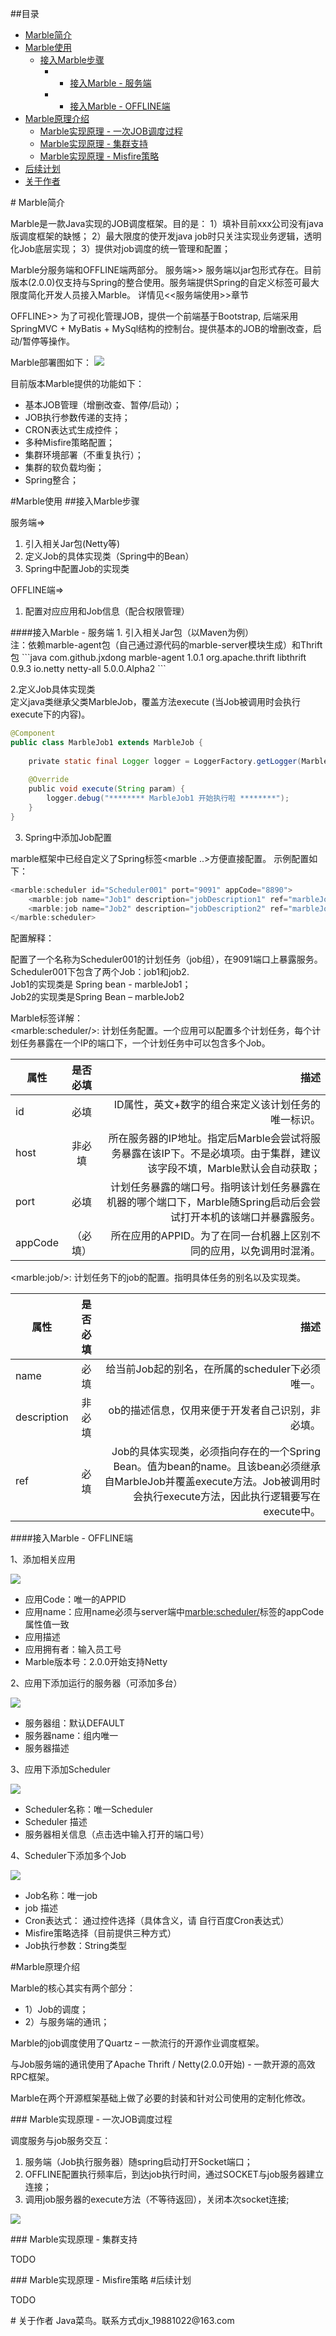 ##<a name="index"/>目录
* [Marble简介](#introduction)
* [Marble使用](#uasge)
    * [接入Marble步骤](#usage_access)
        - * [接入Marble - 服务端](#usage_access_server_side)
        - * [接入Marble - OFFLINE端](#usage_access_offline_side)
* [Marble原理介绍](#principle) 
    * [Marble实现原理 - 一次JOB调度过程](#principle_job_dispatch) 
    * [Marble实现原理 - 集群支持](#principle_cluster_impl)
    * [Marble实现原理 - Misfire策略](#principle_misfire_impl)
* [后续计划](#development_plan)
* [关于作者](#author_about)
   

#<a name="introduction"/> Marble简介

Marble是一款Java实现的JOB调度框架。目的是：
1）填补目前xxx公司没有java版调度框架的缺憾；
2）最大限度的使开发java job时只关注实现业务逻辑，透明化Job底层实现；
3）提供对job调度的统一管理和配置；

Marble分服务端和OFFLINE端两部分。
服务端>>
    服务端以jar包形式存在。目前版本(2.0.0)仅支持与Spring的整合使用。服务端提供Spring的自定义标签可最大限度简化开发人员接入Marble。
详情见<<服务端使用>>章节

OFFLINE>>
	为了可视化管理JOB，提供一个前端基于Bootstrap, 后端采用SpringMVC + MyBatis + MySql结构的控制台。提供基本的JOB的增删改查，启动/暂停等操作。

Marble部署图如下：
![](https://github.com/jeff-dong/marble/blob/master/document/images/marble_deployment__diagram.png) 

目前版本Marble提供的功能如下：
* 基本JOB管理（增删改查、暂停/启动）；
* JOB执行参数传递的支持；
* CRON表达式生成控件；
* 多种Misfire策略配置；
* 集群环境部署（不重复执行）；
* 集群的软负载均衡；
* Spring整合；

<a name="usage"/>
#Marble使用

<a name="usage_access"/>
##接入Marble步骤

服务端=>
1. 引入相关Jar包(Netty等)
1. 定义Job的具体实现类（Spring中的Bean）
1. Spring中配置Job的实现类

OFFLINE端=>
1. 配置对应应用和Job信息（配合权限管理）

<a name="usage_access_server_side"/>
####接入Marble - 服务端
1. 引入相关Jar包（以Maven为例）<br/>
注：依赖marble-agent包（自己通过源代码的marble-server模块生成）和Thrift包
```java  
<!-- Marble相关 -->
  <dependency>
    <groupId>com.github.jxdong</groupId>
    <artifactId>marble-agent</artifactId>
    <version>1.0.1</version>
</dependency>
 
<!-- thrift相关（2.0.0之前版本需要） -->
<dependency>
	<groupId>org.apache.thrift</groupId>
	<artifactId>libthrift</artifactId>
	<version>0.9.3</version>
</dependency>

<!-- Netty相关 -->
<dependency>
	<groupId>io.netty</groupId>
	<artifactId>netty-all</artifactId>
	<version>5.0.0.Alpha2</version>
</dependency>
```

2.定义Job具体实现类<br/>
定义java类继承父类MarbleJob，覆盖方法execute (当Job被调用时会执行execute下的内容)。
```java  
@Component
public class MarbleJob1 extends MarbleJob {
 
    private static final Logger logger = LoggerFactory.getLogger(MarbleJob1.class);
 
    @Override
    public void execute(String param) {
        logger.debug("******** MarbleJob1 开始执行啦 ********");
    }
}
```

3. Spring中添加Job配置<br/>

marble框架中已经自定义了Spring标签<marble ..>方便直接配置。
示例配置如下：
```java 
<marble:scheduler id="Scheduler001" port="9091" appCode="8890">
    <marble:job name="Job1" description="jobDescription1" ref="marbleJob1"/>
    <marble:job name="Job2" description="jobDescription2" ref="marbleJob2"/>
</marble:scheduler>
```

配置解释：<br/>

配置了一个名称为Scheduler001的计划任务（job组），在9091端口上暴露服务。<br/>
Scheduler001下包含了两个Job：job1和job2.<br/>
Job1的实现类是 Spring bean  - marbleJob1；<br/>
Job2的实现类是Spring Bean – marbleJob2<br/>

Marble标签详解：<br/>
\<marble:scheduler/\>: 计划任务配置。一个应用可以配置多个计划任务，每个计划任务暴露在一个IP的端口下，一个计划任务中可以包含多个Job。

| 属性        |    是否必填      | 描述   |
| ------------- |:-------------:| -----:|
| id | 必填 | ID属性，英文+数字的组合来定义该计划任务的唯一标识。|
| host | 非必填      |   所在服务器的IP地址。指定后Marble会尝试将服务暴露在该IP下。不是必填项。由于集群，建议该字段不填，Marble默认会自动获取； |
| port| 必填| 计划任务暴露的端口号。指明该计划任务暴露在机器的哪个端口下，Marble随Spring启动后会尝试打开本机的该端口并暴露服务。|
| appCode |（必填） | 所在应用的APPID。为了在同一台机器上区别不同的应用，以免调用时混淆。|

\<marble:job/\>: 计划任务下的job的配置。指明具体任务的别名以及实现类。

| 属性        |    是否必填      | 描述   |
| ------------- |:-------------:| -----:|
| name | 必填 | 给当前Job起的别名，在所属的scheduler下必须唯一。|
| description | 非必填 | ob的描述信息，仅用来便于开发者自己识别，非必填。|
| ref | 必填 | Job的具体实现类，必须指向存在的一个Spring Bean。值为bean的name。且该bean必须继承自MarbleJob并覆盖execute方法。Job被调用时会执行execute方法，因此执行逻辑要写在execute中。|


<a name="usage_access_offline_side"/>
####接入Marble - OFFLINE端

1、添加相关应用<br/>

![](https://github.com/jeff-dong/marble/blob/master/document/images/marble_offline_addapp.png) 
* 应用Code：唯一的APPID
* 应用name：应用name必须与server端中<marble:scheduler/>标签的appCode属性值一致
* 应用描述
* 应用拥有者：输入员工号
* Marble版本号：2.0.0开始支持Netty

2、应用下添加运行的服务器（可添加多台）<br/>

![](https://github.com/jeff-dong/marble/blob/master/document/images/marble_offline_addserver.png) 
* 服务器组：默认DEFAULT
* 服务器name：组内唯一
* 服务器描述

3、应用下添加Scheduler <br/>

![](https://github.com/jeff-dong/marble/blob/master/document/images/marble_offline_addSched.png) 
* Scheduler名称：唯一Scheduler
* Scheduler 描述
* 服务器相关信息（点击选中输入打开的端口号）

4、Scheduler下添加多个Job <br/>

![](https://github.com/jeff-dong/marble/blob/master/document/images/marble_offline_addjob.png) 
* Job名称：唯一job
* job 描述
* Cron表达式： 通过控件选择（具体含义，请 自行百度Cron表达式）
* Misfire策略选择（目前提供三种方式）
* Job执行参数：String类型

<a name="principle"/>
#Marble原理介绍

Marble的核心其实有两个部分：<br/>
* 1）Job的调度；
* 2）与服务端的通讯；

Marble的job调度使用了Quartz – 一款流行的开源作业调度框架。<br/>

与Job服务端的通讯使用了Apache Thrift / Netty(2.0.0开始) - 一款开源的高效RPC框架。<br/>

Marble在两个开源框架基础上做了必要的封装和针对公司使用的定制化修改。

<a name="principle_job_dispatch"/>
### Marble实现原理 - 一次JOB调度过程

调度服务与job服务交互：
1. 服务端（Job执行服务器）随spring启动打开Socket端口；
2. OFFLINE配置执行频率后，到达job执行时间，通过SOCKET与job服务器建立连接；
3. 调用job服务器的execute方法（不等待返回），关闭本次socket连接;

![](https://github.com/jeff-dong/marble/blob/master/document/images/marble_job_dispatch.png) 

<a name="principle_cluster_impl"/>
### Marble实现原理 - 集群支持

TODO

<a name="principle_misfire_impl"/>
### Marble实现原理 - Misfire策略

<a name="development_plan"/>
#后续计划

TODO

<a name="author_about"/>
# 关于作者
Java菜鸟。联系方式djx_19881022@163.com

